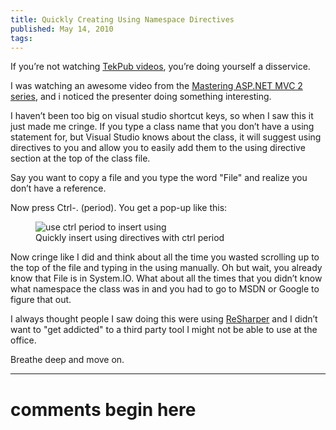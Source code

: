 ```yaml
---
title: Quickly Creating Using Namespace Directives
published: May 14, 2010
tags: 
---
```


If you’re not watching [TekPub videos], you’re doing yourself a disservice.

I was watching an awesome video from the [Mastering ASP.NET MVC 2 series][MVC 2], and i noticed the presenter doing something interesting.

I haven’t been too big on visual studio shortcut keys, so when I saw this it just made me cringe. If you type a class name that you don’t have a using statement for, but Visual Studio knows about the class, it will suggest using directives to you and allow you to easily add them to the using directive section at the top of the class file.

Say you want to copy a file and you type the word "File" and realize you don’t have a reference.

Now press Ctrl-. (period). You get a pop-up like this:

<figure>
    <img src="/content/posts/images/use-ctrl-period-to-insert-using.png" alt="use ctrl period to insert using" /> 
    <figcaption>Quickly insert using directives with ctrl period</figcaption>
</figure>

Now cringe like I did and think about all the time you wasted scrolling up to the top of the file and typing in the using manually. Oh but wait, you already know that File is in System.IO. What about all the times that you didn’t know what namespace the class was in and you had to go to MSDN or Google to figure that out.

I always thought people I saw doing this were using [ReSharper] and I didn’t want to "get addicted" to a third party tool I might not be able to use at the office.

Breathe deep and move on.

[TekPub videos]:http://www.tekpub.com/
[MVC 2]: http://www.tekpub.com/production/aspmvc
[ReSharper]:http://www.jetbrains.com/resharper/

---
# comments begin here

